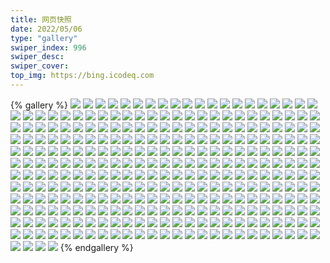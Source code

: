```yaml
---
title: 网页快照
date: 2022/05/06 
type: "gallery" 
swiper_index: 996
swiper_desc: 
swiper_cover: 
top_img: https://bing.icodeq.com 
---
```


{% gallery %}
![](https://alist.learnonly.xyz/d/!网页快照/blog.learnonly.xyz/2023-01-21_13-03-59.png)
![](https://alist.learnonly.xyz/d/!网页快照/blog.learnonly.xyz/2023-01-19_15-56-08.png)
![](https://alist.learnonly.xyz/d/!网页快照/blog.learnonly.xyz/2023-01-19_03-55-45.png)
![](https://alist.learnonly.xyz/d/!网页快照/blog.learnonly.xyz/2023-01-19_09-56-04.png)
![](https://alist.learnonly.xyz/d/!网页快照/blog.learnonly.xyz/2023-01-20_15-55-47.png)
![](https://alist.learnonly.xyz/d/!网页快照/blog.learnonly.xyz/2023-01-20_03-55-45.png)
![](https://alist.learnonly.xyz/d/!网页快照/blog.learnonly.xyz/2023-01-20_06-56-15.png)
![](https://alist.learnonly.xyz/d/!网页快照/blog.learnonly.xyz/2023-01-21_09-55-49.png)
![](https://alist.learnonly.xyz/d/!网页快照/blog.learnonly.xyz/2023-01-21_03-55-43.png)
![](https://alist.learnonly.xyz/d/!网页快照/blog.learnonly.xyz/2023-01-21_21-55-47.png)
![](https://alist.learnonly.xyz/d/!网页快照/blog.learnonly.xyz/2023-01-19_18-56-09.png)
![](https://alist.learnonly.xyz/d/!网页快照/blog.learnonly.xyz/2023-01-19_02-13-15.png)
![](https://alist.learnonly.xyz/d/!网页快照/blog.learnonly.xyz/2023-01-21_18-56-18.png)
![](https://alist.learnonly.xyz/d/!网页快照/blog.learnonly.xyz/2023-01-20_18-55-52.png)
![](https://alist.learnonly.xyz/d/!网页快照/blog.learnonly.xyz/2023-01-20_09-55-51.png)
![](https://alist.learnonly.xyz/d/!网页快照/blog.learnonly.xyz/2023-01-21_15-55-47.png)
![](https://alist.learnonly.xyz/d/!网页快照/blog.learnonly.xyz/2023-01-21_06-55-44.png)
![](https://alist.learnonly.xyz/d/!网页快照/blog.learnonly.xyz/2023-01-20_21-56-00.png)
![](https://alist.learnonly.xyz/d/!网页快照/blog.learnonly.xyz/2023-01-21_02-05-56.png)
![](https://alist.learnonly.xyz/d/!网页快照/blog.learnonly.xyz/2023-01-19_13-12-12.png)
![](https://alist.learnonly.xyz/d/!网页快照/blog.learnonly.xyz/2023-01-19_21-56-00.png)
![](https://alist.learnonly.xyz/d/!网页快照/blog.learnonly.xyz/2023-01-20_02-11-53.png)
![](https://alist.learnonly.xyz/d/!网页快照/blog.learnonly.xyz/2023-01-19_06-55-51.png)
![](https://alist.learnonly.xyz/d/!网页快照/todo.learnonly.xyz/2023-01-21_03-59-22.png)
![](https://alist.learnonly.xyz/d/!网页快照/todo.learnonly.xyz/2023-01-19_07-00-25.png)
![](https://alist.learnonly.xyz/d/!网页快照/todo.learnonly.xyz/2023-01-21_13-07-38.png)
![](https://alist.learnonly.xyz/d/!网页快照/todo.learnonly.xyz/2023-01-20_18-59-14.png)
![](https://alist.learnonly.xyz/d/!网页快照/todo.learnonly.xyz/2023-01-21_02-09-18.png)
![](https://alist.learnonly.xyz/d/!网页快照/todo.learnonly.xyz/2023-01-19_13-16-27.png)
![](https://alist.learnonly.xyz/d/!网页快照/todo.learnonly.xyz/2023-01-21_06-59-04.png)
![](https://alist.learnonly.xyz/d/!网页快照/todo.learnonly.xyz/2023-01-21_22-00-05.png)
![](https://alist.learnonly.xyz/d/!网页快照/todo.learnonly.xyz/2023-01-20_15-58-25.png)
![](https://alist.learnonly.xyz/d/!网页快照/todo.learnonly.xyz/2023-01-19_15-59-20.png)
![](https://alist.learnonly.xyz/d/!网页快照/todo.learnonly.xyz/2023-01-21_19-00-11.png)
![](https://alist.learnonly.xyz/d/!网页快照/todo.learnonly.xyz/2023-01-21_15-57-57.png)
![](https://alist.learnonly.xyz/d/!网页快照/todo.learnonly.xyz/2023-01-20_03-59-09.png)
![](https://alist.learnonly.xyz/d/!网页快照/todo.learnonly.xyz/2023-01-21_09-59-33.png)
![](https://alist.learnonly.xyz/d/!网页快照/todo.learnonly.xyz/2023-01-19_21-59-53.png)
![](https://alist.learnonly.xyz/d/!网页快照/todo.learnonly.xyz/2023-01-20_03-59-01.png)
![](https://alist.learnonly.xyz/d/!网页快照/todo.learnonly.xyz/2023-01-19_02-16-33.png)
![](https://alist.learnonly.xyz/d/!网页快照/todo.learnonly.xyz/2023-01-19_03-59-11.png)
![](https://alist.learnonly.xyz/d/!网页快照/todo.learnonly.xyz/2023-01-19_03-59-19.png)
![](https://alist.learnonly.xyz/d/!网页快照/todo.learnonly.xyz/2023-01-19_09-59-28.png)
![](https://alist.learnonly.xyz/d/!网页快照/todo.learnonly.xyz/2023-01-19_07-00-18.png)
![](https://alist.learnonly.xyz/d/!网页快照/todo.learnonly.xyz/2023-01-20_09-58-56.png)
![](https://alist.learnonly.xyz/d/!网页快照/todo.learnonly.xyz/2023-01-21_03-59-14.png)
![](https://alist.learnonly.xyz/d/!网页快照/todo.learnonly.xyz/2023-01-19_15-59-27.png)
![](https://alist.learnonly.xyz/d/!网页快照/todo.learnonly.xyz/2023-01-19_19-01-33.png)
![](https://alist.learnonly.xyz/d/!网页快照/todo.learnonly.xyz/2023-01-19_22-00-00.png)
![](https://alist.learnonly.xyz/d/!网页快照/todo.learnonly.xyz/2023-01-20_18-59-22.png)
![](https://alist.learnonly.xyz/d/!网页快照/todo.learnonly.xyz/2023-01-20_15-58-17.png)
![](https://alist.learnonly.xyz/d/!网页快照/todo.learnonly.xyz/2023-01-21_09-59-25.png)
![](https://alist.learnonly.xyz/d/!网页快照/todo.learnonly.xyz/2023-01-20_02-15-18.png)
![](https://alist.learnonly.xyz/d/!网页快照/todo.learnonly.xyz/2023-01-20_06-59-11.png)
![](https://alist.learnonly.xyz/d/!网页快照/todo.learnonly.xyz/2023-01-20_02-15-27.png)
![](https://alist.learnonly.xyz/d/!网页快照/todo.learnonly.xyz/2023-01-21_02-09-11.png)
![](https://alist.learnonly.xyz/d/!网页快照/todo.learnonly.xyz/2023-01-21_21-59-58.png)
![](https://alist.learnonly.xyz/d/!网页快照/todo.learnonly.xyz/2023-01-21_15-58-04.png)
![](https://alist.learnonly.xyz/d/!网页快照/todo.learnonly.xyz/2023-01-20_06-59-02.png)
![](https://alist.learnonly.xyz/d/!网页快照/todo.learnonly.xyz/2023-01-20_21-58-34.png)
![](https://alist.learnonly.xyz/d/!网页快照/todo.learnonly.xyz/2023-01-19_09-59-36.png)
![](https://alist.learnonly.xyz/d/!网页快照/todo.learnonly.xyz/2023-01-21_19-00-18.png)
![](https://alist.learnonly.xyz/d/!网页快照/todo.learnonly.xyz/2023-01-21_13-07-45.png)
![](https://alist.learnonly.xyz/d/!网页快照/todo.learnonly.xyz/2023-01-20_21-58-42.png)
![](https://alist.learnonly.xyz/d/!网页快照/todo.learnonly.xyz/2023-01-20_09-59-04.png)
![](https://alist.learnonly.xyz/d/!网页快照/todo.learnonly.xyz/2023-01-21_06-58-56.png)
![](https://alist.learnonly.xyz/d/!网页快照/todo.learnonly.xyz/2023-01-19_02-16-40.png)
![](https://alist.learnonly.xyz/d/!网页快照/todo.learnonly.xyz/2023-01-19_13-16-20.png)
![](https://alist.learnonly.xyz/d/!网页快照/todo.learnonly.xyz/2023-01-19_19-01-52.png)
![](https://alist.learnonly.xyz/d/!网页快照/time.piged.repl.co/2023-01-21_18-57-54.png)
![](https://alist.learnonly.xyz/d/!网页快照/time.piged.repl.co/2023-01-20_21-57-15.png)
![](https://alist.learnonly.xyz/d/!网页快照/time.piged.repl.co/2023-01-21_03-57-33.png)
![](https://alist.learnonly.xyz/d/!网页快照/time.piged.repl.co/2023-01-20_02-13-04.png)
![](https://alist.learnonly.xyz/d/!网页快照/time.piged.repl.co/2023-01-19_21-57-31.png)
![](https://alist.learnonly.xyz/d/!网页快照/time.piged.repl.co/2023-01-19_18-57-27.png)
![](https://alist.learnonly.xyz/d/!网页快照/time.piged.repl.co/2023-01-19_13-13-48.png)
![](https://alist.learnonly.xyz/d/!网页快照/time.piged.repl.co/2023-01-21_21-58-26.png)
![](https://alist.learnonly.xyz/d/!网页快照/time.piged.repl.co/2023-01-20_18-57-08.png)
![](https://alist.learnonly.xyz/d/!网页快照/time.piged.repl.co/2023-01-21_13-05-50.png)
![](https://alist.learnonly.xyz/d/!网页快照/time.piged.repl.co/2023-01-20_15-56-55.png)
![](https://alist.learnonly.xyz/d/!网页快照/time.piged.repl.co/2023-01-19_09-57-25.png)
![](https://alist.learnonly.xyz/d/!网页快照/time.piged.repl.co/2023-01-20_09-57-04.png)
![](https://alist.learnonly.xyz/d/!网页快照/time.piged.repl.co/2023-01-21_09-57-02.png)
![](https://alist.learnonly.xyz/d/!网页快照/time.piged.repl.co/2023-01-20_06-57-34.png)
![](https://alist.learnonly.xyz/d/!网页快照/time.piged.repl.co/2023-01-21_06-56-59.png)
![](https://alist.learnonly.xyz/d/!网页快照/time.piged.repl.co/2023-01-19_03-57-14.png)
![](https://alist.learnonly.xyz/d/!网页快照/time.piged.repl.co/2023-01-20_03-57-00.png)
![](https://alist.learnonly.xyz/d/!网页快照/time.piged.repl.co/2023-01-19_02-14-59.png)
![](https://alist.learnonly.xyz/d/!网页快照/time.piged.repl.co/2023-01-19_06-57-29.png)
![](https://alist.learnonly.xyz/d/!网页快照/time.piged.repl.co/2023-01-19_15-57-45.png)
![](https://alist.learnonly.xyz/d/!网页快照/time.piged.repl.co/2023-01-21_02-07-43.png)
![](https://alist.learnonly.xyz/d/!网页快照/time.piged.repl.co/2023-01-21_15-56-57.png)
![](https://alist.learnonly.xyz/d/!网页快照/read.learnonly.xyz/2023-01-20_02-14-27.png)
![](https://alist.learnonly.xyz/d/!网页快照/read.learnonly.xyz/2023-01-19_03-58-47.png)
![](https://alist.learnonly.xyz/d/!网页快照/read.learnonly.xyz/2023-01-20_18-58-44.png)
![](https://alist.learnonly.xyz/d/!网页快照/read.learnonly.xyz/2023-01-19_09-58-59.png)
![](https://alist.learnonly.xyz/d/!网页快照/read.learnonly.xyz/2023-01-19_18-58-37.png)
![](https://alist.learnonly.xyz/d/!网页快照/read.learnonly.xyz/2023-01-21_06-58-24.png)
![](https://alist.learnonly.xyz/d/!网页快照/read.learnonly.xyz/2023-01-21_13-07-08.png)
![](https://alist.learnonly.xyz/d/!网页快照/read.learnonly.xyz/2023-01-21_02-08-41.png)
![](https://alist.learnonly.xyz/d/!网页快照/read.learnonly.xyz/2023-01-19_21-58-43.png)
![](https://alist.learnonly.xyz/d/!网页快照/read.learnonly.xyz/2023-01-21_18-59-03.png)
![](https://alist.learnonly.xyz/d/!网页快照/read.learnonly.xyz/2023-01-20_03-58-27.png)
![](https://alist.learnonly.xyz/d/!网页快照/read.learnonly.xyz/2023-01-21_03-58-50.png)
![](https://alist.learnonly.xyz/d/!网页快照/read.learnonly.xyz/2023-01-20_21-58-16.png)
![](https://alist.learnonly.xyz/d/!网页快照/read.learnonly.xyz/2023-01-19_13-15-52.png)
![](https://alist.learnonly.xyz/d/!网页快照/read.learnonly.xyz/2023-01-19_15-58-51.png)
![](https://alist.learnonly.xyz/d/!网页快照/read.learnonly.xyz/2023-01-19_06-59-14.png)
![](https://alist.learnonly.xyz/d/!网页快照/read.learnonly.xyz/2023-01-20_15-57-54.png)
![](https://alist.learnonly.xyz/d/!网页快照/read.learnonly.xyz/2023-01-21_09-59-00.png)
![](https://alist.learnonly.xyz/d/!网页快照/read.learnonly.xyz/2023-01-20_09-58-26.png)
![](https://alist.learnonly.xyz/d/!网页快照/read.learnonly.xyz/2023-01-21_15-57-08.png)
![](https://alist.learnonly.xyz/d/!网页快照/read.learnonly.xyz/2023-01-21_21-59-29.png)
![](https://alist.learnonly.xyz/d/!网页快照/read.learnonly.xyz/2023-01-20_06-58-38.png)
![](https://alist.learnonly.xyz/d/!网页快照/read.learnonly.xyz/2023-01-19_02-16-03.png)
![](https://alist.learnonly.xyz/d/!网页快照/docs.learnonly.xyz/2023-01-20_15-58-04.png)
![](https://alist.learnonly.xyz/d/!网页快照/docs.learnonly.xyz/2023-01-20_03-58-37.png)
![](https://alist.learnonly.xyz/d/!网页快照/docs.learnonly.xyz/2023-01-21_09-59-10.png)
![](https://alist.learnonly.xyz/d/!网页快照/docs.learnonly.xyz/2023-01-21_02-08-51.png)
![](https://alist.learnonly.xyz/d/!网页快照/docs.learnonly.xyz/2023-01-21_03-59-01.png)
![](https://alist.learnonly.xyz/d/!网页快照/docs.learnonly.xyz/2023-01-21_15-57-43.png)
![](https://alist.learnonly.xyz/d/!网页快照/docs.learnonly.xyz/2023-01-20_02-14-37.png)
![](https://alist.learnonly.xyz/d/!网页快照/docs.learnonly.xyz/2023-01-21_06-58-34.png)
![](https://alist.learnonly.xyz/d/!网页快照/docs.learnonly.xyz/2023-01-19_21-58-54.png)
![](https://alist.learnonly.xyz/d/!网页快照/docs.learnonly.xyz/2023-01-20_06-58-48.png)
![](https://alist.learnonly.xyz/d/!网页快照/docs.learnonly.xyz/2023-01-19_06-59-25.png)
![](https://alist.learnonly.xyz/d/!网页快照/docs.learnonly.xyz/2023-01-20_21-58-26.png)
![](https://alist.learnonly.xyz/d/!网页快照/docs.learnonly.xyz/2023-01-21_18-59-43.png)
![](https://alist.learnonly.xyz/d/!网页快照/docs.learnonly.xyz/2023-01-19_03-58-57.png)
![](https://alist.learnonly.xyz/d/!网页快照/docs.learnonly.xyz/2023-01-19_02-16-13.png)
![](https://alist.learnonly.xyz/d/!网页快照/docs.learnonly.xyz/2023-01-20_09-58-37.png)
![](https://alist.learnonly.xyz/d/!网页快照/docs.learnonly.xyz/2023-01-19_18-59-45.png)
![](https://alist.learnonly.xyz/d/!网页快照/docs.learnonly.xyz/2023-01-21_13-07-18.png)
![](https://alist.learnonly.xyz/d/!网页快照/docs.learnonly.xyz/2023-01-19_15-59-01.png)
![](https://alist.learnonly.xyz/d/!网页快照/docs.learnonly.xyz/2023-01-20_18-58-55.png)
![](https://alist.learnonly.xyz/d/!网页快照/docs.learnonly.xyz/2023-01-19_13-16-03.png)
![](https://alist.learnonly.xyz/d/!网页快照/docs.learnonly.xyz/2023-01-21_21-59-40.png)
![](https://alist.learnonly.xyz/d/!网页快照/docs.learnonly.xyz/2023-01-19_09-59-10.png)
![](https://alist.learnonly.xyz/d/!网页快照/uptime.pighog.repl.co/2023-01-20_21-57-08.png)
![](https://alist.learnonly.xyz/d/!网页快照/uptime.pighog.repl.co/2023-01-19_03-57-06.png)
![](https://alist.learnonly.xyz/d/!网页快照/uptime.pighog.repl.co/2023-01-20_03-56-53.png)
![](https://alist.learnonly.xyz/d/!网页快照/uptime.pighog.repl.co/2023-01-19_13-13-40.png)
![](https://alist.learnonly.xyz/d/!网页快照/uptime.pighog.repl.co/2023-01-21_18-57-46.png)
![](https://alist.learnonly.xyz/d/!网页快照/uptime.pighog.repl.co/2023-01-21_02-07-36.png)
![](https://alist.learnonly.xyz/d/!网页快照/uptime.pighog.repl.co/2023-01-19_06-57-22.png)
![](https://alist.learnonly.xyz/d/!网页快照/uptime.pighog.repl.co/2023-01-21_13-05-43.png)
![](https://alist.learnonly.xyz/d/!网页快照/uptime.pighog.repl.co/2023-01-20_02-12-57.png)
![](https://alist.learnonly.xyz/d/!网页快照/uptime.pighog.repl.co/2023-01-21_09-56-54.png)
![](https://alist.learnonly.xyz/d/!网页快照/uptime.pighog.repl.co/2023-01-20_06-57-27.png)
![](https://alist.learnonly.xyz/d/!网页快照/uptime.pighog.repl.co/2023-01-19_21-57-23.png)
![](https://alist.learnonly.xyz/d/!网页快照/uptime.pighog.repl.co/2023-01-21_15-56-50.png)
![](https://alist.learnonly.xyz/d/!网页快照/uptime.pighog.repl.co/2023-01-20_15-56-47.png)
![](https://alist.learnonly.xyz/d/!网页快照/uptime.pighog.repl.co/2023-01-19_18-57-19.png)
![](https://alist.learnonly.xyz/d/!网页快照/uptime.pighog.repl.co/2023-01-20_18-57-01.png)
![](https://alist.learnonly.xyz/d/!网页快照/uptime.pighog.repl.co/2023-01-19_09-57-17.png)
![](https://alist.learnonly.xyz/d/!网页快照/uptime.pighog.repl.co/2023-01-19_15-57-38.png)
![](https://alist.learnonly.xyz/d/!网页快照/uptime.pighog.repl.co/2023-01-21_06-56-51.png)
![](https://alist.learnonly.xyz/d/!网页快照/uptime.pighog.repl.co/2023-01-20_09-56-57.png)
![](https://alist.learnonly.xyz/d/!网页快照/uptime.pighog.repl.co/2023-01-21_03-57-25.png)
![](https://alist.learnonly.xyz/d/!网页快照/uptime.pighog.repl.co/2023-01-21_21-58-19.png)
![](https://alist.learnonly.xyz/d/!网页快照/uptime.pighog.repl.co/2023-01-19_02-14-51.png)
![](https://alist.learnonly.xyz/d/!网页快照/space.bilibili.com/2023-01-19_13-12-05.png)
![](https://alist.learnonly.xyz/d/!网页快照/space.bilibili.com/2023-01-19_03-55-37.png)
![](https://alist.learnonly.xyz/d/!网页快照/space.bilibili.com/2023-01-20_18-55-45.png)
![](https://alist.learnonly.xyz/d/!网页快照/space.bilibili.com/2023-01-20_15-55-40.png)
![](https://alist.learnonly.xyz/d/!网页快照/space.bilibili.com/2023-01-20_03-55-34.png)
![](https://alist.learnonly.xyz/d/!网页快照/space.bilibili.com/2023-01-21_15-55-39.png)
![](https://alist.learnonly.xyz/d/!网页快照/space.bilibili.com/2023-01-19_06-55-43.png)
![](https://alist.learnonly.xyz/d/!网页快照/space.bilibili.com/2023-01-19_15-56-00.png)
![](https://alist.learnonly.xyz/d/!网页快照/space.bilibili.com/2023-01-21_09-55-41.png)
![](https://alist.learnonly.xyz/d/!网页快照/space.bilibili.com/2023-01-21_06-55-37.png)
![](https://alist.learnonly.xyz/d/!网页快照/space.bilibili.com/2023-01-20_21-55-52.png)
![](https://alist.learnonly.xyz/d/!网页快照/space.bilibili.com/2023-01-19_21-55-52.png)
![](https://alist.learnonly.xyz/d/!网页快照/space.bilibili.com/2023-01-21_13-03-52.png)
![](https://alist.learnonly.xyz/d/!网页快照/space.bilibili.com/2023-01-21_21-55-39.png)
![](https://alist.learnonly.xyz/d/!网页快照/space.bilibili.com/2023-01-19_18-56-00.png)
![](https://alist.learnonly.xyz/d/!网页快照/space.bilibili.com/2023-01-20_06-56-07.png)
![](https://alist.learnonly.xyz/d/!网页快照/space.bilibili.com/2023-01-19_09-55-56.png)
![](https://alist.learnonly.xyz/d/!网页快照/space.bilibili.com/2023-01-21_02-05-49.png)
![](https://alist.learnonly.xyz/d/!网页快照/space.bilibili.com/2023-01-20_09-55-44.png)
![](https://alist.learnonly.xyz/d/!网页快照/space.bilibili.com/2023-01-20_02-11-45.png)
![](https://alist.learnonly.xyz/d/!网页快照/space.bilibili.com/2023-01-21_03-55-34.png)
![](https://alist.learnonly.xyz/d/!网页快照/space.bilibili.com/2023-01-21_18-56-11.png)
![](https://alist.learnonly.xyz/d/!网页快照/space.bilibili.com/2023-01-19_02-13-07.png)
![](https://alist.learnonly.xyz/d/!网页快照/alist.learnonly.xyz/2023-01-21_18-55-58.png)
![](https://alist.learnonly.xyz/d/!网页快照/alist.learnonly.xyz/2023-01-21_03-55-23.png)
![](https://alist.learnonly.xyz/d/!网页快照/alist.learnonly.xyz/2023-01-20_21-55-42.png)
![](https://alist.learnonly.xyz/d/!网页快照/alist.learnonly.xyz/2023-01-21_06-55-27.png)
![](https://alist.learnonly.xyz/d/!网页快照/alist.learnonly.xyz/2023-01-20_15-55-29.png)
![](https://alist.learnonly.xyz/d/!网页快照/alist.learnonly.xyz/2023-01-21_21-55-29.png)
![](https://alist.learnonly.xyz/d/!网页快照/alist.learnonly.xyz/2023-01-19_06-55-33.png)
![](https://alist.learnonly.xyz/d/!网页快照/alist.learnonly.xyz/2023-01-20_03-55-24.png)
![](https://alist.learnonly.xyz/d/!网页快照/alist.learnonly.xyz/2023-01-21_13-03-38.png)
![](https://alist.learnonly.xyz/d/!网页快照/alist.learnonly.xyz/2023-01-19_09-55-44.png)
![](https://alist.learnonly.xyz/d/!网页快照/alist.learnonly.xyz/2023-01-21_15-55-28.png)
![](https://alist.learnonly.xyz/d/!网页快照/alist.learnonly.xyz/2023-01-19_18-55-48.png)
![](https://alist.learnonly.xyz/d/!网页快照/alist.learnonly.xyz/2023-01-19_21-55-42.png)
![](https://alist.learnonly.xyz/d/!网页快照/alist.learnonly.xyz/2023-01-19_13-11-54.png)
![](https://alist.learnonly.xyz/d/!网页快照/alist.learnonly.xyz/2023-01-20_06-55-56.png)
![](https://alist.learnonly.xyz/d/!网页快照/alist.learnonly.xyz/2023-01-19_15-55-50.png)
![](https://alist.learnonly.xyz/d/!网页快照/alist.learnonly.xyz/2023-01-20_18-55-34.png)
![](https://alist.learnonly.xyz/d/!网页快照/alist.learnonly.xyz/2023-01-21_09-55-31.png)
![](https://alist.learnonly.xyz/d/!网页快照/alist.learnonly.xyz/2023-01-19_02-12-56.png)
![](https://alist.learnonly.xyz/d/!网页快照/alist.learnonly.xyz/2023-01-20_09-55-30.png)
![](https://alist.learnonly.xyz/d/!网页快照/alist.learnonly.xyz/2023-01-21_02-05-36.png)
![](https://alist.learnonly.xyz/d/!网页快照/alist.learnonly.xyz/2023-01-20_02-11-33.png)
![](https://alist.learnonly.xyz/d/!网页快照/alist.learnonly.xyz/2023-01-19_03-55-26.png)
![](https://alist.learnonly.xyz/d/!网页快照/vercel.pighog.repl.co/2023-01-19_09-56-28.png)
![](https://alist.learnonly.xyz/d/!网页快照/vercel.pighog.repl.co/2023-01-21_02-06-21.png)
![](https://alist.learnonly.xyz/d/!网页快照/vercel.pighog.repl.co/2023-01-20_09-56-16.png)
![](https://alist.learnonly.xyz/d/!网页快照/vercel.pighog.repl.co/2023-01-20_18-56-17.png)
![](https://alist.learnonly.xyz/d/!网页快照/vercel.pighog.repl.co/2023-01-21_06-56-07.png)
![](https://alist.learnonly.xyz/d/!网页快照/vercel.pighog.repl.co/2023-01-20_03-56-10.png)
![](https://alist.learnonly.xyz/d/!网页快照/vercel.pighog.repl.co/2023-01-19_21-56-26.png)
![](https://alist.learnonly.xyz/d/!网页快照/vercel.pighog.repl.co/2023-01-20_21-56-24.png)
![](https://alist.learnonly.xyz/d/!网页快照/vercel.pighog.repl.co/2023-01-21_09-56-12.png)
![](https://alist.learnonly.xyz/d/!网页快照/vercel.pighog.repl.co/2023-01-21_18-56-41.png)
![](https://alist.learnonly.xyz/d/!网页快照/vercel.pighog.repl.co/2023-01-19_03-56-10.png)
![](https://alist.learnonly.xyz/d/!网页快照/vercel.pighog.repl.co/2023-01-21_21-56-10.png)
![](https://alist.learnonly.xyz/d/!网页快照/vercel.pighog.repl.co/2023-01-21_03-56-07.png)
![](https://alist.learnonly.xyz/d/!网页快照/vercel.pighog.repl.co/2023-01-20_15-56-12.png)
![](https://alist.learnonly.xyz/d/!网页快照/vercel.pighog.repl.co/2023-01-19_18-56-33.png)
![](https://alist.learnonly.xyz/d/!网页快照/vercel.pighog.repl.co/2023-01-20_06-56-40.png)
![](https://alist.learnonly.xyz/d/!网页快照/vercel.pighog.repl.co/2023-01-19_13-12-37.png)
![](https://alist.learnonly.xyz/d/!网页快照/vercel.pighog.repl.co/2023-01-19_15-56-33.png)
![](https://alist.learnonly.xyz/d/!网页快照/vercel.pighog.repl.co/2023-01-21_15-56-09.png)
![](https://alist.learnonly.xyz/d/!网页快照/vercel.pighog.repl.co/2023-01-21_13-04-22.png)
![](https://alist.learnonly.xyz/d/!网页快照/vercel.pighog.repl.co/2023-01-19_06-56-16.png)
![](https://alist.learnonly.xyz/d/!网页快照/vercel.pighog.repl.co/2023-01-19_02-13-40.png)
![](https://alist.learnonly.xyz/d/!网页快照/vercel.pighog.repl.co/2023-01-20_02-12-17.png)
![](https://alist.learnonly.xyz/d/!网页快照/img.pighog.repl.co/2023-01-19_06-56-10.png)
![](https://alist.learnonly.xyz/d/!网页快照/img.pighog.repl.co/2023-01-21_21-56-03.png)
![](https://alist.learnonly.xyz/d/!网页快照/img.pighog.repl.co/2023-01-19_15-56-27.png)
![](https://alist.learnonly.xyz/d/!网页快照/img.pighog.repl.co/2023-01-19_21-56-19.png)
![](https://alist.learnonly.xyz/d/!网页快照/img.pighog.repl.co/2023-01-20_21-56-18.png)
![](https://alist.learnonly.xyz/d/!网页快照/img.pighog.repl.co/2023-01-19_09-56-21.png)
![](https://alist.learnonly.xyz/d/!网页快照/img.pighog.repl.co/2023-01-19_13-12-30.png)
![](https://alist.learnonly.xyz/d/!网页快照/img.pighog.repl.co/2023-01-20_18-56-10.png)
![](https://alist.learnonly.xyz/d/!网页快照/img.pighog.repl.co/2023-01-21_09-56-05.png)
![](https://alist.learnonly.xyz/d/!网页快照/img.pighog.repl.co/2023-01-21_06-56-01.png)
![](https://alist.learnonly.xyz/d/!网页快照/img.pighog.repl.co/2023-01-20_06-56-34.png)
![](https://alist.learnonly.xyz/d/!网页快照/img.pighog.repl.co/2023-01-19_18-56-26.png)
![](https://alist.learnonly.xyz/d/!网页快照/img.pighog.repl.co/2023-01-21_13-04-16.png)
![](https://alist.learnonly.xyz/d/!网页快照/img.pighog.repl.co/2023-01-21_18-56-34.png)
![](https://alist.learnonly.xyz/d/!网页快照/img.pighog.repl.co/2023-01-20_03-56-04.png)
![](https://alist.learnonly.xyz/d/!网页快照/img.pighog.repl.co/2023-01-21_15-56-02.png)
![](https://alist.learnonly.xyz/d/!网页快照/img.pighog.repl.co/2023-01-20_09-56-09.png)
![](https://alist.learnonly.xyz/d/!网页快照/img.pighog.repl.co/2023-01-20_15-56-05.png)
![](https://alist.learnonly.xyz/d/!网页快照/img.pighog.repl.co/2023-01-21_02-06-14.png)
![](https://alist.learnonly.xyz/d/!网页快照/img.pighog.repl.co/2023-01-20_02-12-10.png)
![](https://alist.learnonly.xyz/d/!网页快照/img.pighog.repl.co/2023-01-21_03-56-01.png)
![](https://alist.learnonly.xyz/d/!网页快照/img.pighog.repl.co/2023-01-19_02-13-33.png)
![](https://alist.learnonly.xyz/d/!网页快照/img.pighog.repl.co/2023-01-19_03-56-03.png)
![](https://alist.learnonly.xyz/d/!网页快照/news.pigp.repl.co/2023-01-20_18-56-53.png)
![](https://alist.learnonly.xyz/d/!网页快照/news.pigp.repl.co/2023-01-20_09-56-49.png)
![](https://alist.learnonly.xyz/d/!网页快照/news.pigp.repl.co/2023-01-21_18-57-23.png)
![](https://alist.learnonly.xyz/d/!网页快照/news.pigp.repl.co/2023-01-19_03-56-59.png)
![](https://alist.learnonly.xyz/d/!网页快照/news.pigp.repl.co/2023-01-19_13-13-33.png)
![](https://alist.learnonly.xyz/d/!网页快照/news.pigp.repl.co/2023-01-20_06-57-20.png)
![](https://alist.learnonly.xyz/d/!网页快照/news.pigp.repl.co/2023-01-19_06-57-15.png)
![](https://alist.learnonly.xyz/d/!网页快照/news.pigp.repl.co/2023-01-19_15-57-13.png)
![](https://alist.learnonly.xyz/d/!网页快照/news.pigp.repl.co/2023-01-21_06-56-43.png)
![](https://alist.learnonly.xyz/d/!网页快照/news.pigp.repl.co/2023-01-20_15-56-40.png)
![](https://alist.learnonly.xyz/d/!网页快照/news.pigp.repl.co/2023-01-19_18-57-11.png)
![](https://alist.learnonly.xyz/d/!网页快照/news.pigp.repl.co/2023-01-21_03-57-17.png)
![](https://alist.learnonly.xyz/d/!网页快照/news.pigp.repl.co/2023-01-21_15-56-42.png)
![](https://alist.learnonly.xyz/d/!网页快照/news.pigp.repl.co/2023-01-20_02-12-49.png)
![](https://alist.learnonly.xyz/d/!网页快照/news.pigp.repl.co/2023-01-19_02-14-28.png)
![](https://alist.learnonly.xyz/d/!网页快照/news.pigp.repl.co/2023-01-20_21-57-00.png)
![](https://alist.learnonly.xyz/d/!网页快照/news.pigp.repl.co/2023-01-20_03-56-45.png)
![](https://alist.learnonly.xyz/d/!网页快照/news.pigp.repl.co/2023-01-21_09-56-47.png)
![](https://alist.learnonly.xyz/d/!网页快照/news.pigp.repl.co/2023-01-19_21-57-15.png)
![](https://alist.learnonly.xyz/d/!网页快照/news.pigp.repl.co/2023-01-21_02-07-29.png)
![](https://alist.learnonly.xyz/d/!网页快照/news.pigp.repl.co/2023-01-21_13-05-36.png)
![](https://alist.learnonly.xyz/d/!网页快照/news.pigp.repl.co/2023-01-19_09-57-10.png)
![](https://alist.learnonly.xyz/d/!网页快照/news.pigp.repl.co/2023-01-21_21-58-11.png)
![](https://alist.learnonly.xyz/d/!网页快照/pighog.vercel.app/2023-01-19_02-13-23.png)
![](https://alist.learnonly.xyz/d/!网页快照/pighog.vercel.app/2023-01-21_21-55-54.png)
![](https://alist.learnonly.xyz/d/!网页快照/pighog.vercel.app/2023-01-21_03-55-51.png)
![](https://alist.learnonly.xyz/d/!网页快照/pighog.vercel.app/2023-01-20_09-55-59.png)
![](https://alist.learnonly.xyz/d/!网页快照/pighog.vercel.app/2023-01-21_13-04-06.png)
![](https://alist.learnonly.xyz/d/!网页快照/pighog.vercel.app/2023-01-21_15-55-54.png)
![](https://alist.learnonly.xyz/d/!网页快照/pighog.vercel.app/2023-01-20_21-56-08.png)
![](https://alist.learnonly.xyz/d/!网页快照/pighog.vercel.app/2023-01-20_15-55-55.png)
![](https://alist.learnonly.xyz/d/!网页快照/pighog.vercel.app/2023-01-19_15-56-17.png)
![](https://alist.learnonly.xyz/d/!网页快照/pighog.vercel.app/2023-01-21_06-55-51.png)
![](https://alist.learnonly.xyz/d/!网页快照/pighog.vercel.app/2023-01-19_13-12-21.png)
![](https://alist.learnonly.xyz/d/!网页快照/pighog.vercel.app/2023-01-19_09-56-12.png)
![](https://alist.learnonly.xyz/d/!网页快照/pighog.vercel.app/2023-01-21_18-56-25.png)
![](https://alist.learnonly.xyz/d/!网页快照/pighog.vercel.app/2023-01-19_06-56-00.png)
![](https://alist.learnonly.xyz/d/!网页快照/pighog.vercel.app/2023-01-20_02-12-01.png)
![](https://alist.learnonly.xyz/d/!网页快照/pighog.vercel.app/2023-01-21_02-06-04.png)
![](https://alist.learnonly.xyz/d/!网页快照/pighog.vercel.app/2023-01-21_09-55-56.png)
![](https://alist.learnonly.xyz/d/!网页快照/pighog.vercel.app/2023-01-20_18-56-01.png)
![](https://alist.learnonly.xyz/d/!网页快照/pighog.vercel.app/2023-01-20_03-55-54.png)
![](https://alist.learnonly.xyz/d/!网页快照/pighog.vercel.app/2023-01-19_03-55-54.png)
![](https://alist.learnonly.xyz/d/!网页快照/pighog.vercel.app/2023-01-20_06-56-23.png)
![](https://alist.learnonly.xyz/d/!网页快照/pighog.vercel.app/2023-01-19_21-56-10.png)
![](https://alist.learnonly.xyz/d/!网页快照/pighog.vercel.app/2023-01-19_18-56-17.png)
{% endgallery %}
